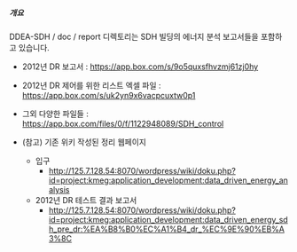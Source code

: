 ##### 개요 
DDEA-SDH / doc / report 디렉토리는 SDH 빌딩의 에너지 분석 보고서들을 포함하고 있습니다. 
  - 2012년 DR 보고서 : https://app.box.com/s/9o5quxsfhvzmj61zj0hy
  - 2012년 DR 제어를 위한 리스트 엑셀 파일 : https://app.box.com/s/uk2yn9x6vacpcuxtw0p1
  - 그외 다양한 파일들 : https://app.box.com/files/0/f/1122948089/SDH_control

  - (참고) 기존 위키 작성된 정리 웹페이지 
    - 입구
      - http://125.7.128.54:8070/wordpress/wiki/doku.php?id=project:kmeg:application_development:data_driven_energy_analysis
    - 2012년 DR 테스트 결과 보고서
      - http://125.7.128.54:8070/wordpress/wiki/doku.php?id=project:kmeg:application_development:data_driven_energy_sdh_pre_dr:%EA%B8%B0%EC%A1%B4_dr_%EC%9E%90%EB%A3%8C
